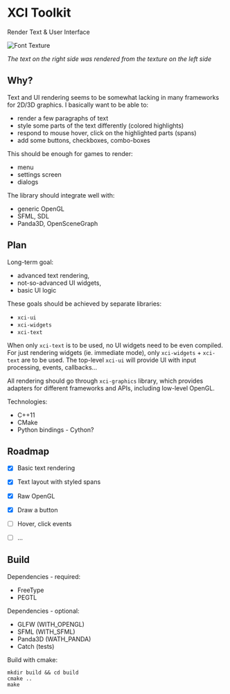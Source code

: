 XCI Toolkit
===========
Render Text & User Interface

![Font Texture](http://xci.cz/toolkit/img/xci-text.png)

*The text on the right side was rendered from the texture on the left side*


Why?
----

Text and UI rendering seems to be somewhat lacking in many frameworks
for 2D/3D graphics. I basically want to be able to:

- render a few paragraphs of text
- style some parts of the text differently (colored highlights)
- respond to mouse hover, click on the highlighted parts (spans)
- add some buttons, checkboxes, combo-boxes

This should be enough for games to render:

- menu
- settings screen
- dialogs

The library should integrate well with:

- generic OpenGL
- SFML, SDL
- Panda3D, OpenSceneGraph


Plan
----

Long-term goal:

- advanced text rendering,
- not-so-advanced UI widgets,
- basic UI logic

These goals should be achieved by separate libraries:

- `xci-ui`
- `xci-widgets`
- `xci-text`

When only `xci-text` is to be used, no UI widgets need to be even compiled.
For just rendering widgets (ie. immediate mode), only `xci-widgets` + `xci-text`
are to be used. The top-level `xci-ui` will provide UI with input processing,
events, callbacks...

All rendering should go through `xci-graphics` library, which provides
adapters for different frameworks and APIs, including low-level OpenGL.

Technologies:

- C++11
- CMake
- Python bindings - Cython?


Roadmap
-------

- [x] Basic text rendering
- [x] Text layout with styled spans
- [x] Raw OpenGL
- [x] Draw a button
- [ ] Hover, click events
- [ ] ...


Build
-----

Dependencies - required:
- FreeType
- PEGTL

Dependencies - optional:
- GLFW (WITH_OPENGL)
- SFML (WITH_SFML)
- Panda3D (WATH_PANDA)
- Catch (tests)

Build with cmake:

    mkdir build && cd build
    cmake ..
    make
